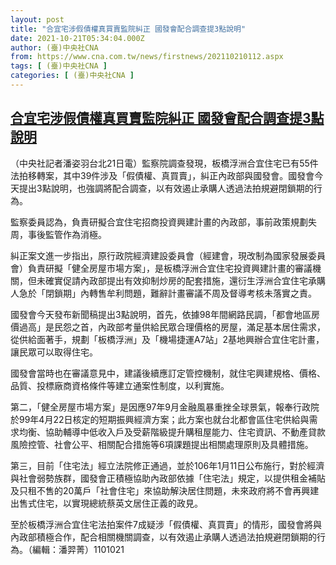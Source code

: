 ```yaml
---
layout: post
title: "合宜宅涉假債權真買賣監院糾正 國發會配合調查提3點說明"
date: 2021-10-21T05:34:04.000Z
author: (臺)中央社CNA
from: https://www.cna.com.tw/news/firstnews/202110210112.aspx
tags: [ (臺)中央社CNA ]
categories: [ (臺)中央社CNA ]
---
```

<!--1634794444000-->
[合宜宅涉假債權真買賣監院糾正 國發會配合調查提3點說明](https://www.cna.com.tw/news/firstnews/202110210112.aspx)
------

<div>
<div></div><div><p>（中央社記者潘姿羽台北21日電）監察院調查發現，板橋浮洲合宜住宅已有55件法拍移轉案，其中39件涉及「假債權、真買賣」，糾正內政部與國發會。國發會今天提出3點說明，也強調將配合調查，以有效遏止承購人透過法拍規避閉鎖期的行為。</p><p>監察委員認為，負責研擬合宜住宅招商投資興建計畫的內政部，事前政策規劃失周，事後監管作為消極。</p><p>糾正案文進一步指出，原行政院經濟建設委員會（經建會，現改制為國家發展委員會）負責研擬「健全房屋市場方案」，是板橋浮洲合宜住宅投資興建計畫的審議機關，但未確實促請內政部提出有效抑制炒房的配套措施，還衍生浮洲合宜住宅承購人急於「閉鎖期」內轉售牟利問題，難辭計畫審議不周及督導考核未落實之責。</p><p>國發會今天發布新聞稿提出3點說明，首先，依據98年間網路民調，「都會地區房價過高」是民怨之首，內政部考量供給民眾合理價格的房屋，滿足基本居住需求，從供給面著手，規劃「板橋浮洲」及「機場捷運A7站」2基地興辦合宜住宅計畫，讓民眾可以取得住宅。</p><p>國發會當時也在審議意見中，建議後續應訂定管控機制，就住宅興建規格、價格、品質、投標廠商資格條件等建立通案性制度，以利實施。</p><p>第二，「健全房屋市場方案」是因應97年9月金融風暴重挫全球景氣，報奉行政院於99年4月22日核定的短期振興經濟方案；此方案也就台北都會區住宅供給與需求均衡、協助輔導中低收入戶及受薪階級提升購租屋能力、住宅資訊、不動產貸款風險控管、社會公平、相關配合措施等6項課題提出相關處理原則及具體措施。</p><p>第三，目前「住宅法」經立法院修正通過，並於106年1月11日公布施行，對於經濟與社會弱勢族群，國發會正積極協助內政部依據「住宅法」規定，以提供租金補貼及只租不售的20萬戶「社會住宅」來協助解決居住問題，未來政府將不會再興建出售式住宅，以實現總統蔡英文居住正義的政見。</p><p>至於板橋浮洲合宜住宅法拍案件7成疑涉「假債權、真買賣」的情形，國發會將與內政部積極合作，配合相關機關調查，以有效遏止承購人透過法拍規避閉鎖期的行為。（編輯：潘羿菁）1101021</p></div>
</div>
